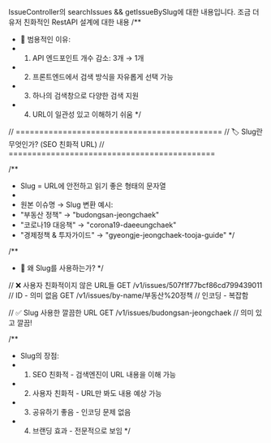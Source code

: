 

IssueController의 searchIssues && getIssueBySlug에 대한 내용입니다.
조금 더 유저 친화적인 RestAPI 설계에 대한 내용 
/**
* 🎉 범용적인 이유:
* 1. API 엔드포인트 개수 감소: 3개 → 1개
* 2. 프론트엔드에서 검색 방식을 자유롭게 선택 가능
* 3. 하나의 검색창으로 다양한 검색 지원
* 4. URL이 일관성 있고 이해하기 쉬움
     */

// ============================================
// 🏷️ Slug란 무엇인가? (SEO 친화적 URL)
// ============================================

/**
* Slug = URL에 안전하고 읽기 좋은 형태의 문자열
*
* 원본 이슈명 → Slug 변환 예시:
* "부동산 정책" → "budongsan-jeongchaek"
* "코로나19 대응책" → "corona19-daeeungchaek"
* "경제정책 & 투자가이드" → "gyeongje-jeongchaek-tooja-guide"
  */

/**
* 🤔 왜 Slug를 사용하는가?
  */

// ❌ 사용자 친화적이지 않은 URL들
GET /v1/issues/507f1f77bcf86cd799439011  // ID - 의미 없음
GET /v1/issues/by-name/부동산%20정책      // 인코딩 - 복잡함

// ✅ Slug 사용한 깔끔한 URL
GET /v1/issues/budongsan-jeongchaek      // 의미 있고 깔끔!

/**
* Slug의 장점:
* 1. SEO 친화적 - 검색엔진이 URL 내용을 이해 가능
* 2. 사용자 친화적 - URL만 봐도 내용 예상 가능
* 3. 공유하기 좋음 - 인코딩 문제 없음
* 4. 브랜딩 효과 - 전문적으로 보임
     */